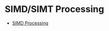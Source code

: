 # SIMD/SIMT Processing


- [SIMD Processing](./simd.md)
<!--
- [SIMT Processing](./simt.md)
- [CUDA Basics](./basics.md)
- [Synchronization](./sync.md)
- [Memory](./mem.md)
- [Atomics](./atomics.md)
-->
